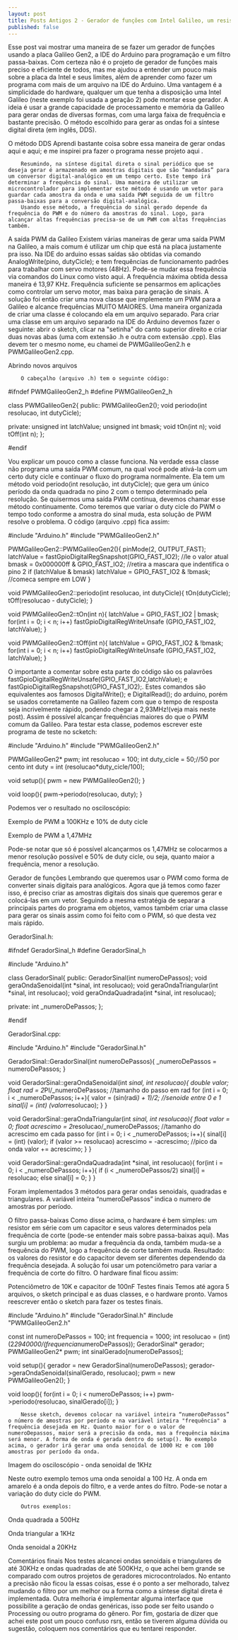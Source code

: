 ```yaml
---
layout: post
title: Posts Antigos 2 - Gerador de funções com Intel Galileo, um resistor e um capacitor
published: false
---
```

Esse post vai mostrar uma maneira de se fazer um gerador de funções usando a placa Galileo Gen2, a IDE do Arduino para programação e um filtro passa-baixas. Com certeza não é o projeto de gerador de funções mais preciso e eficiente de todos, mas me ajudou a entender um pouco mais sobre a placa da Intel e seus limites, além de aprender como fazer um programa com mais de um arquivo na IDE do Arduino.
        Uma vantagem é a simplicidade do hardware, qualquer um que tenha a disposição uma Intel Galileo (neste exemplo foi usada a geração 2) pode montar esse gerador. A ideia é usar a grande capacidade de processamento e memória da Galileo para gerar ondas de diversas formas, com uma larga faixa de frequência e bastante precisão. 
         O método escolhido para gerar as ondas foi a síntese digital direta (em inglês, DDS).

O método DDS
        Aprendi bastante coisa sobre essa maneira de gerar ondas aqui e aqui; e me inspirei pra fazer o programa nesse projeto aqui .

        Resumindo, na síntese digital direta o sinal periódico que se deseja gerar é armazenado em amostras digitais que são “mandadas” para um conversor digital-analógico em um tempo certo. Este tempo irá determinar a frequência do sinal. Uma maneira de utilizar um microcontrolador para implementar este método é usando um vetor para guardar cada amostra da onda e uma saída PWM seguida de um filtro passa-baixas para a conversão digital-analógica.       
        Usando esse método, a frequência do sinal gerado depende da frequência do PWM e do número da amostras do sinal. Logo, para alcançar altas frequências precisa-se de um PWM com altas frequências também.

A saída PWM da Galileo
        Existem várias maneiras de gerar uma saída PWM na Galileo, a mais comum é utilizar um chip que está na placa justamente pra isso. Na IDE do arduino essas saídas são obtidas via comando AnalogWrite(pino, dutyCicle); e tem frequências de funcionamento padrões para trabalhar com servo motores (48Hz).
        Pode-se mudar essa frequência via comandos do Linux como visto aqui. A frequência máxima obtida dessa maneira é 13,97 KHz. Frequência suficiente se pensarmos em aplicações como controlar um servo motor, mas baixa para geração de sinais. A solução foi então criar uma nova classe que implemente um PWM para a Galileo e alcance frequências MUITO MAIORES.
        Uma maneira organizada de criar uma classe é colocando ela em um arquivo separado. Para criar uma classe em um arquivo separado na IDE do Arduino devemos fazer o seguinte: abrir o sketch, clicar na "setinha" do canto superior direito e criar duas novas abas (uma com extensão .h e outra com extensão .cpp). Elas devem ter o mesmo nome, eu chamei de PWMGalileoGen2.h e PWMGalileoGen2.cpp.


Abrindo novos arquivos

        O cabeçalho (arquivo .h) tem o seguinte código:

#ifndef PWMGalileoGen2_h
#define PWMGalileoGen2_h

class PWMGalileoGen2{
  public:
    PWMGalileoGen2();
    void periodo(int resolucao, int dutyCicle);
  
  private:
    unsigned int latchValue;
    unsigned int bmask;
    void tOn(int n);
    void tOff(int n);
};

#endif

Vou explicar um pouco como a classe funciona. Na verdade essa classe não programa uma saída PWM comum, na qual você pode ativá-la com um certo duty cicle e continuar o fluxo do programa normalmente. Ela tem um método void periodo(int resolução, int dutyCicle); que gera um único período da onda quadrada no pino 2 com o tempo determinado pela resolução. Se quisermos uma saída PWM contínua, devemos chamar esse método continuamente. Como teremos que variar o duty cicle do PWM o tempo todo conforme a amostra do sinal muda, esta solução de PWM resolve o problema.
O código (arquivo .cpp) fica assim:

#include "Arduino.h"
#include "PWMGalileoGen2.h"

PWMGalileoGen2::PWMGalileoGen2(){
  pinMode(2, OUTPUT_FAST);
  latchValue = fastGpioDigitalRegSnapshot(GPIO_FAST_IO2); //le o valor atual
  bmask = 0x000000ff & GPIO_FAST_IO2; //retira a mascara que indentifica o pino 2
  if (latchValue & bmask) latchValue = GPIO_FAST_IO2 & !bmask; //comeca sempre em LOW
}

void PWMGalileoGen2::periodo(int resolucao, int dutyCicle){
  tOn(dutyCicle);
  tOff(resolucao - dutyCicle);
}

void PWMGalileoGen2::tOn(int n){
  latchValue = GPIO_FAST_IO2 | bmask;
  for(int i = 0; i < n; i++)
    fastGpioDigitalRegWriteUnsafe (GPIO_FAST_IO2, latchValue);
}

void PWMGalileoGen2::tOff(int n){
  latchValue = GPIO_FAST_IO2 & !bmask;
  for(int i = 0; i < n; i++)
    fastGpioDigitalRegWriteUnsafe (GPIO_FAST_IO2, latchValue);
}

O importante a comentar sobre esta parte do código são os palavrões fastGpioDigitalRegWriteUnsafe(GPIO_FAST_IO2,latchValue); e fastGpioDigitalRegSnapshot(GPIO_FAST_IO2);. Estes comandos são equivalentes aos famosos DigitalWrite(); e DigitalRead(); do arduino, porém se usados corretamente na Galileo fazem com que o tempo de resposta seja incrivelmente rápido, podendo chegar a 2,93MHz!(veja mais neste post). Assim é possível alcançar frequências maiores do que o PWM comum da Galileo.
Para testar esta classe, podemos escrever este programa de teste no scketch:

#include "Arduino.h"
#include "PWMGalileoGen2.h"

PWMGalileoGen2* pwm;
int resolucao = 100;
int duty_cicle = 50;//50 por cento
int duty = int (resolucao*duty_cicle/100);

void setup(){
  pwm = new PWMGalileoGen2();
}

void loop(){
    pwm->periodo(resolucao, duty);
}

Podemos ver o resultado no osciloscópio: 


Exemplo de PWM a 100KHz e 10% de duty cicle



Exemplo de PWM a 1,47MHz

Pode-se notar que só é possível alcançarmos os 1,47MHz se colocarmos a menor resolução possível e 50% de duty cicle, ou seja, quanto maior a frequência, menor a resolução.

Gerador de funções
       Lembrando que queremos usar o PWM como forma de converter sinais digitais para analógicos. Agora que já temos como fazer isso, é preciso criar as amostras digitais dos sinais que queremos gerar e colocá-las em um vetor.
        Seguindo a mesma estratégia de separar a principais partes do programa em objetos, vamos também criar uma classe para gerar os sinais assim como foi feito com o PWM, só que desta vez mais rápido.

GeradorSinal.h:

#ifndef GeradorSinal_h
#define GeradorSinal_h

#include "Arduino.h"

class GeradorSinal{
  public:
    GeradorSinal(int numeroDePassos);
    void geraOndaSenoidal(int *sinal, int resolucao);
    void geraOndaTriangular(int *sinal, int resolucao);
    void geraOndaQuadrada(int *sinal, int resolucao);   

  private:
    int _numeroDePassos;
};

#endif

GeradorSinal.cpp:

#include "Arduino.h"
#include "GeradorSinal.h"

GeradorSinal::GeradorSinal(int numeroDePassos){
  _numeroDePassos = numeroDePassos;
}

void GeradorSinal::geraOndaSenoidal(int *sinal, int resolucao){
  double valor;
  float rad = 2*PI/_numeroDePassos;  //tamanho do passo em rad
  for (int i = 0; i < _numeroDePassos; i++){
    valor = (sin(rad*i) + 1)/2;     //senoide entre 0 e 1
    sinal[i] = (int) (valor*resolucao);
  }
}

void GeradorSinal::geraOndaTriangular(int *sinal, int resolucao){
  float valor = 0;
  float acrescimo = 2*resolucao/_numeroDePassos;     //tamanho do acrescimo em cada passo
  for (int i = 0; i < _numeroDePassos; i++){
    sinal[i] = (int) (valor);
    if (valor >= resolucao) acrescimo = -acrescimo; //pico da onda
    valor += acrescimo;
  }
}

void GeradorSinal::geraOndaQuadrada(int *sinal, int resolucao){
  for(int i = 0; i < _numeroDePassos; i++){
    if (i < _numeroDePassos/2) sinal[i] = resolucao;
    else sinal[i] = 0;
  }
}

Foram implementados 3 métodos para gerar ondas senoidais, quadradas e triangulares. A variável inteira “numeroDePassos” indica o numero de amostras por período.

O filtro passa-baixas
        Como disse acima, o hardware é bem simples: um resistor em série com um capacitor e seus valores determinados pela frequência de corte (pode-se entender mais sobre passa-baixas aqui). Mas surgiu um problema: ao mudar a frequência da onda, também muda-se a frequência do PWM, logo a frequência de corte também muda. Resultado: os valores do resistor e do capacitor devem ser diferentes dependendo da frequência desejada.
        A solução foi usar um potenciômetro para variar a frequência de corte do filtro. O hardware final ficou assim:


Potenciômetro de 10K e capacitor de 100nF
Testes finais
         Temos até agora 5 arquivos, o sketch principal e as duas classes, e o hardware pronto. Vamos reescrever então o sketch para fazer os testes finais.

#include "Arduino.h"
#include "GeradorSinal.h"
#include "PWMGalileoGen2.h"

const int numeroDePassos = 100;
int frequencia = 1000;
int resolucao = (int) (2*2940000/(frequencia*numeroDePassos));
GeradorSinal* gerador;
PWMGalileoGen2* pwm;
int sinalGerado[numeroDePassos];

void setup(){
  gerador = new GeradorSinal(numeroDePassos);
  gerador->geraOndaSenoidal(sinalGerado, resolucao);
  pwm = new PWMGalileoGen2();
}

void loop(){
  for(int i = 0; i < numeroDePassos; i++)
    pwm->periodo(resolucao, sinalGerado[i]);
}

        Nesse sketch, devemos colocar na variável inteira “numeroDePassos” o número de amostras por período e na variável inteira "frequência" a frequência desejada em Hz. Quanto maior for o o valor de numeroDepassos, maior será a precisão da onda, mas a frequência máxima será menor. A forma de onda é gerada dentro do setup(). No exemplo acima, o gerador irá gerar uma onda senoidal de 1000 Hz e com 100 amostras por período da onda.


Imagem do osciloscópio - onda senoidal de 1KHz

Neste outro exemplo temos uma onda senoidal a 100 Hz. A onda em amarelo é a onda depois do filtro, e a verde antes do filtro. Pode-se notar a variação do duty cicle do PWM.



        Outros exemplos:


Onda quadrada a 500Hz


Onda triangular a 1KHz

Onda senoidal a 20KHz

Comentários finais
         Nos testes alcancei ondas senoidais e triangulares de até 30KHz e ondas quadradas de até 500KHz, o que achei bem grande se comparado com outros projetos de geradores microcontrolados. No entanto a precisão não ficou la essas coisas, esse é o ponto a ser melhorado, talvez mudando o filtro por um melhor ou a forma como a síntese digital direta é implementada.
        Outra melhoria é implementar alguma interface que possibilite a geração de ondas genéricas, isso pode ser feito usando o Processing ou outro programa do gênero.
          Por fim, gostaria de dizer que achei este post um pouco confuso rsrs, então se tiverem alguma dúvida ou sugestão, coloquem nos comentários que eu tentarei responder.
